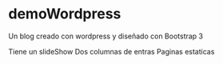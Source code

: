 # demoWordpress
Un blog creado con wordpress y diseñado con Bootstrap 3 

Tiene un slideShow 
Dos columnas de entras 
Paginas estaticas
